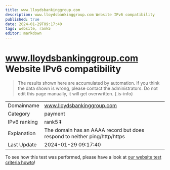```yaml
---
title: www.lloydsbankinggroup.com
description: www.lloydsbankinggroup.com Website IPv6 compatibility
published: true
date: 2024-01-29T09:17:40
tags: website, rank5
editor: markdown
---
```


# www.lloydsbankinggroup.com Website IPv6 compatibility

> The results shown here are accumulated by automation. If you think the data shown is wrong, please contact the administrators. 
> Do not edit this page manually, it will get overwritten.
{.is-info}


|   |   |
| - | - |
| Domainname | www.lloydsbankinggroup.com
| Category | payment |
| IPv6 ranking | rank5 :arrow_double_down: |
| Explanation | The domain has an AAAA record but does respond to neither ping/http/https |
| Last Update | 2024-01-29 09:17:40 |

To see how this test was performed, please have a look at [our website test criteria howto](/howto/testcriteria/website)!

